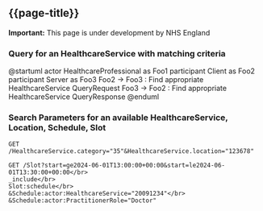 ## {{page-title}}

  <div markdown="span" class="alert alert-warning" role="alert"><i class="fa fa-warning"></i><b> Important:</b> This page is under development by NHS England</div>

### Query for an HealthcareService with matching criteria

<plantuml>
@startuml
actor       HealthcareProfessional       as Foo1
participant    Client    as Foo2
participant    Server    as Foo3    
Foo2 -> Foo3 : Find appropriate HealthcareService QueryRequest
Foo3 -> Foo2 : Find appropriate HealthcareService QueryResponse
@enduml
</plantuml>

### Search Parameters for an available HealthcareService, Location, Schedule, Slot

    GET /HealthcareService.category="35"&HealthcareService.location="123678"

    GET /Slot?start=ge2024-06-01T13:00:00+00:00&start=le2024-06-01T13:30:00+00:00</br>
    _include</br>
    Slot:schedule</br>
    &Schedule:actor:HealthcareService="20091234"</br>
    &Schedule:actor:PractitionerRole="Doctor"

<!--

ABC

### Query for an FGM indicator

**<font color="#00008B">GET</font>** /Flag?patient:identifier=https://fhir.nhs.uk/Id/nhs-number|&lt;nhs-number&gt;

**Parameters**

The patient's NHS Number. This must be a verified NHS Number.
- patient:identifier (required), type <a href='http://hl7.org/fhir/R4/search.html#token'>token</a>. 

<br>
<br>
{{render:fgm-is-interactions-get}}
<br>
<br>

| Outcome         | Response                       |
| ----------- | ------------------------  |
| Record found       | SearchSet Bundle - {{pagelink:Home/Examples/Example---FGM-flag-found.page.md}}|
| No record found       | SearchSet Bundle - {{pagelink:Home/Examples/Example---FGM-flag-not-found.page.md}}|
| Error or validation failure      | OperationOutcome - {{pagelink:Home/Build/Errorhandling.page.md}}|

<br>

### Create an FGM indicator

**<font color="#00008B">POST</font>** /Flag

**Request body**

A FHIR Flag conforming to the UKCore-Flag profile. Values set as per {{pagelink:Home/Design/Data-mapping.page.md}}
- {{pagelink:Home/Examples/Example---An-active-FGM-flag.page.md}} 

<br>
<br>
{{render:fgm-is-interactions-post}}
<br>
<br>

| Outcome         | Response                       |
| ----------- | ------------------------  |
| Flag added       | Flag - {{pagelink:Home/Examples/Example---An-active-FGM-flag.page.md}}|
| Error or validation failure      | OperationOutcome - {{pagelink:Home/Build/Errorhandling.page.md}}

<br>

### Remove an FGM indicator

**<font color="#00008B">PUT</font>** /Flag/&lt;id&gt;

**Parameters**

The id of the Flag resource being updated (marked as removed).
- id (required)

**Request body**

A FHIR Flag conforming to the UKCore-Flag profile. Values set as per {{pagelink:Home/Design/Data-mapping.page.md}}
- the id element value must be identical to the [id] in the URL
- the status must be set to either 'inactive' or 'entered-in-error'.
- {{pagelink:Home/FHIRAssets/AllAssets/Extension/Extension-England-RemovalReason.page.md}} must be included. 
-  The Flag resource being updated (signified by [id]) must have a current server status of 'active'. No changes will be persisted to a Flag which has already been removed.
- The PUT interaction only supports updates to status and delete reason. Other fields should be supplied but will not be updated.
- {{pagelink:Home/Examples/Example---A-removed-FGM-flag.page.md}}

<br>
<br>
{{render:fgm-is-interactions-put}}
<br>
<br>

| Outcome         | Response                       |
| ----------- | ------------------------  |
| Flag removed       | Flag - {{pagelink:Home/Examples/Example---A-removed-FGM-flag.page.md}}|
| Error or validation failure      | OperationOutcome - {{pagelink:Home/Build/Errorhandling.page.md}}|

